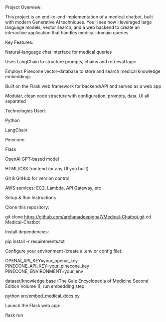 Project Overview:

This project is an end-to-end implementation of a medical chatbot, built with modern Generative AI techniques. You’ll see how I leveraged large language models, vector search, and a web backend to create an interactive application that handles medical-domain queries.


 Key Features:

Natural-language chat interface for medical queries

Uses LangChain to structure prompts, chains and retrieval logic

Employs Pinecone vector-database to store and search medical knowledge embeddings

Built on the Flask web framework for backend/API and served as a web app

Modular, clean code structure with configuration, prompts, data, UI all separated


 Technologies Used:

Python 

LangChain

Pinecone

Flask

OpenAI GPT-based model

HTML/CSS frontend (or any UI you built)

Git & GitHub for version control

 AWS services: EC2, Lambda, API Gateway, etc

Setup & Run Instructions


Clone this repository:

git clone https://github.com/archanadeepigha7/Medical-Chatbot.git
cd Medical-Chatbot


Install dependencies:

pip install -r requirements.txt


Configure your environment (create a .env or config file):

OPENAI_API_KEY=your_openai_key  
PINECONE_API_KEY=your_pinecone_key  
PINECONE_ENVIRONMENT=your_env  


dataset/knowledge base (The Gale Encyclopedia of Medicine Second Edition Volume 1), run embedding step:

python src/embed_medical_docs.py  


Launch the Flask web app:

flask run  


